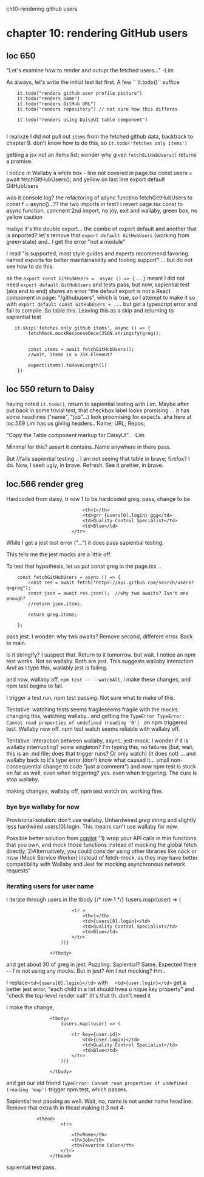 ch10-rendering github users
# chapter 10: rendering GitHub users

## loc 650

"Let's examine how to render and outupt the fetched users..." -Lim

As always, let's write the initial test list first. A few ```it.todo()`` suffice
``` describe("githubusers")
    it.todo("renders github user profile picture")
    it.todo("renders name")
    it.todo("renders GitHub URL")
    it.todo("renders repository") // not sure how this differes

    it.todo("renders using DaisyUI table component")


```

I realixze I did not pull out ```items``` from the fetched github data, backtrack to chapter 9. don't know how to do this, so ```it.todo('fetches only items')```

getting a jsx not an items list; wonder why given ```fetchGitHubUsers()``` returns a promise.

I notice in Wallaby a white box - line not covered in page.tsx
    const users = await fetchGitHubUsers();
and yellow on last line
    export default GitHubUsers

was it console.log? the refactoring of async functino fetchGetHubUsers to const f = async()...?? the two imports in test?  I revert page.tsx const to async function, comment 2nd import, no joy, exit and  wallaby, green box, no yellow caution

mabye it's the double export... the combo of export default and another that is imported?
let's remove that ```export default GitHubUsers``` (working from green state) and.. I get the error "not a module"

I read "is supported, most style guides and experts recommend favoring named exports for better maintainability and tooling support" ... but do not see how to do this.

ok the ```export const GitHubUsers =  async () => {...}```  meant I did not need ```export default GitHubUsers``` and tests pass, but now, sapiential test (aka end to end) shows an error "the default export is not a React component in page: "/githubusers", which is true, so I attempt to make it so with ```export default const GitHubUsers = ...``` but get a typescript error and fail to compile. So table this. Leaving this as a skip and returning to sapiential test

```
   it.skip('fetches only github items', async () => {
        fetchMock.mockResponseOnce(JSON.stringify(greg));
        

        const items = await fetchGitHubUsers(); 
        //wait, items is a JSX.Element?

        expect(items).toHaveLength(1)
    })
```

## loc 550 return to Daisy

having noted ```it.todo()```, return to sapiential testing with Lim.  Maybe after put back in some trivial test, that checkbox label looks promising ... it has some headlines ("name", "job"...) look proomising for expects. aha here at loc.569 Lim has us giving headers.. Name; URL; Repos;


"Copy the Table component markup for DaisyUI".. -Lim.  

Minimal for this? assert it contains..Name anywhere in there
pass.

But //fails sapiential testing .. I am not seeing that table in brave; firefox? I do. Now, I seeit ugly, in brave. Refresh. See it prettier, in brave.

## loc.566 render greg

Hardcoded from daisy, tr row 1 to be hardcoded greg, pass, change to be

```               <tr>
                            <th>1</th>
                            <td>grr {users[0].login} ggg</td>
                            <td>Quality Control Specialist</td>
                            <td>Blue</td>
                        </tr>
```

While I get a jest test error ("...") it does pass sapiential testing.

This tells me the jest mocks are a little off.

To test that hypothesis, let us put const greg in the page.tsx ..

```
    const fetchGitHubUsers = async () => {
        const res = await fetch("https://api.github.com/search/users?q=greg");
        const json = await res.json();  //why two awaits? Isn't one enough?
        //return json.items;

        return greg.items;
        
    };
```

pass jest.
I wonder: why two awaits? Remove second, different error. Back to main.

Is it stringify? I suspect that. Return to it tomorrow.
but wait. I notice an npm test works. Not so wallaby. Both are jest. This suggests wallaby interaction. And as I type this, wallably jest is failing. 

and now, wallaby off, ```npm test -- --watchAll```, I make these changes, and npm test begins to fail. 

I trigger a test run, npm test passing. Not sure what to make of this. 

Tentative: watching tests seems fragileseems fragile with the mocks.
changing this, watching wallaby.. and getting the 
```TypeError TypeError: Cannot read properties of undefined (reading '0') ``` on npm triggered test. Wallaby now off. npm test watch seems reliable with wallaby off. 

Tentative: interaction between wallaby, async, jest-mock. I wonder if it is wallaby interrupting? some singleton? I'm typing this, no failures (but, wait, this is an .md file; does that trigger runs? Or only watch) (it does not) ... and wallaby back to it's type error (don't know what caused it... small non-consequential change to code "just a comment") and now npm test is stuck on fail as well, even when triggering? yes. even when triggering. The cure is stop wallaby.

making changes, wallaby off, npm test watch on, working fine. 

### bye bye wallaby for now
Provisional solution: don't use wallaby. Unhardwired *greg* string and slightly less hardwired users[0].login. This means can't use wallaby for now.

Possible better solution from [copilot](https://www.perplexity.ai/search/any-known-problems-ohdxlgKGQgqWEz0dnId_Vg)
"1) wrap your API calls in thin functions that you own, and mock those functions instead of mocking the global fetch directly.
2)Alternatively, you could consider using other libraries like nock  or msw (Mock Service Worker) instead of fetch-mock, as they may have better compatibility with Wallaby and Jest for mocking asynchronous network requests"


### iterating users for user name
I iterate through users in the tbody 
                    <tbody>
                        {/* row 1 */}
                        {users.map((user) => (

                            <tr >
                                <th>1</th>
                                <td>{users[0].login}</td>
                                <td>Quality Control Specialist</td>
                                <td>Blue</td>
                            </tr>
                        ))}

                    </tbody>

and get about 30 of greg in jest. Puzzling. Sapiential? Same. Expected there -- I'm not using any mocks. But in jest? Am I not mocking? Hm..

I replace```<td>{users[0].login}</td>``` with  ```  <td>{user.login}</td>``` get a better jest error, "each child in a list should hvea u nique key property" and "check the top-level render call" (it's that th..don't need it

I make the change, 

                    <tbody>
                        {users.map((user) => (

                            <tr key={user.id}>
                                <td>{user.login}</td>
                                <td>Quality Control Specialist</td>
                                <td>Blue</td>
                            </tr>
                        ))}

                    </tbody>

and get our old friend
```TypeError: Cannot read properties of undefined (reading 'map')```
trigger npm test, which passes.

Sapiential test passing as well. Wait, no, name is not under name headline. Remove that extra th in thead making it 3 not 4:

               <thead>
                        <tr>
    
                            <th>Name</th>
                            <th>Job</th>
                            <th>Favorite Color</th>
                        </tr>
                    </thead>

sapiential test pass.
